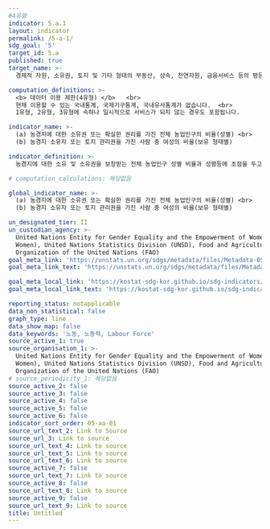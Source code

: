 ```yaml
---
#4유형
indicator: 5.a.1
layout: indicator
permalink: /5-a-1/
sdg_goal: '5'
target_id: 5.a
published: true
target_name: >-
  경제적 자원, 소유권, 토지 및 기타 형태의 부동산, 상속, 천연자원, 금융서비스 등의 평등한 권리를 여성에게 보장하도록 개혁 실시

computation_definitions: >-
  <b> 데이터 이용 제한(4유형) </b>   <br>
  현재 이용할 수 있는 국내통계, 국제기구통계, 국내유사통계가 없습니다.  <br> 
  1유형, 2유형, 3유형에 속하나 일시적으로 서비스가 되지 않는 경우도 포함됩니다.

indicator_name: >-
  (a) 농경지에 대한 소유권 또는 확실한 권리를 가진 전체 농업인구의 비율(성별) <br>
  (b) 농경지 소유자 또는 토지 관리권을 가진 사람 중 여성의 비율(보유 형태별)

indicator_definition: >-
  농경지에 대한 소유 및 소유권을 보장받는 전체 농업인구 성별 비율과 성평등에 초점을 두고, 토지소유자/농지소유권에 대해 불이익을 받는 여성 현황 파악

# computation_calculations: 해당없음

global_indicator_name: >-
  (a) 농경지에 대한 소유권 또는 확실한 권리를 가진 전체 농업인구의 비율(성별) <br>
  (b) 농경지 소유자 또는 토지 관리권을 가진 사람 중 여성의 비율(보유 형태별)

un_designated_tier: II
un_custodian_agency: >-
  United Nations Entity for Gender Equality and the Empowerment of Women (UN
  Women), United Nations Statistics Division (UNSD), Food and Agriculture
  Organization of the United Nations (FAO)
goal_meta_link: 'https://unstats.un.org/sdgs/metadata/files/Metadata-05-0a-01.pdf'
goal_meta_link_text: 'https://unstats.un.org/sdgs/metadata/files/Metadata-05-0a-01.pdf'

goal_meta_local_link: 'https://kostat-sdg-kor.github.io/sdg-indicators/public/data/Metadata-05-0a-01_KOR.pdf'
goal_meta_local_link_text: 'https://kostat-sdg-kor.github.io/sdg-indicators/public/data/Metadata-05-0a-01_KOR.pdf'

reporting_status: notapplicable
data_non_statistical: false
graph_type: line
data_show_map: false
data_keywords: '노동, 노동력, Labour Force'
source_active_1: true
source_organisation_1: >-
  United Nations Entity for Gender Equality and the Empowerment of Women (UN
  Women), United Nations Statistics Division (UNSD), Food and Agriculture
  Organization of the United Nations (FAO)
# source_periodicity_1: 해당없음
source_active_2: false
source_active_3: false
source_active_4: false
source_active_5: false
source_active_6: false
indicator_sort_order: 05-aa-01
source_url_text_2: Link to Source
source_url_3: Link to source
source_url_text_4: Link to source
source_url_text_5: Link to source
source_url_text_6: Link to source
source_active_7: false
source_url_text_7: Link to source
source_active_8: false
source_url_text_8: Link to source
source_active_9: false
source_url_text_9: Link to source
title: Untitled
---
```

